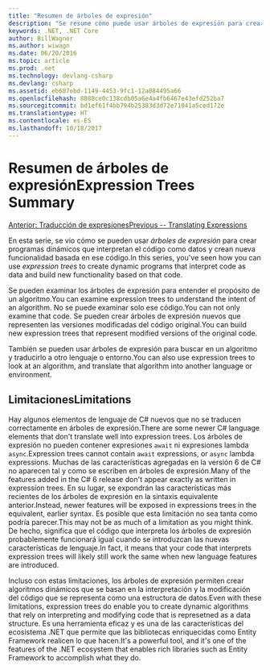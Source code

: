 ```yaml
---
title: "Resumen de árboles de expresión"
description: "Se resume cómo puede usar árboles de expresión para crear programas dinámicos que interpretan el código como datos y crean nuevas funciones basadas en ese código."
keywords: .NET, .NET Core
author: BillWagner
ms.author: wiwagn
ms.date: 06/20/2016
ms.topic: article
ms.prod: .net
ms.technology: devlang-csharp
ms.devlang: csharp
ms.assetid: eb687ebd-1149-4453-9fc1-12a084495a66
ms.openlocfilehash: 8088ce0c138cdb05a6e4a4fb6467e43efd252ba7
ms.sourcegitcommit: bd1ef61f4bb794b25383d3d72e71041a5ced172e
ms.translationtype: HT
ms.contentlocale: es-ES
ms.lasthandoff: 10/18/2017
---
```

# <a name="expression-trees-summary"></a><span data-ttu-id="ebac3-104">Resumen de árboles de expresión</span><span class="sxs-lookup"><span data-stu-id="ebac3-104">Expression Trees Summary</span></span>

[<span data-ttu-id="ebac3-105">Anterior: Traducción de expresiones</span><span class="sxs-lookup"><span data-stu-id="ebac3-105">Previous -- Translating Expressions</span></span>](expression-trees-translating.md)

<span data-ttu-id="ebac3-106">En esta serie, se vio cómo se pueden usar *árboles de expresión* para crear programas dinámicos que interpretan el código como datos y crean nueva funcionalidad basada en ese código.</span><span class="sxs-lookup"><span data-stu-id="ebac3-106">In this series, you've seen how you can use *expression trees* to create dynamic programs that interpret code as data and build new functionality based on that code.</span></span>

<span data-ttu-id="ebac3-107">Se pueden examinar los árboles de expresión para entender el propósito de un algoritmo.</span><span class="sxs-lookup"><span data-stu-id="ebac3-107">You can examine expression trees to understand the intent of an algorithm.</span></span> <span data-ttu-id="ebac3-108">No se puede examinar solo ese código.</span><span class="sxs-lookup"><span data-stu-id="ebac3-108">You can not only examine that code.</span></span> <span data-ttu-id="ebac3-109">Se pueden crear árboles de expresión nuevos que representen las versiones modificadas del código original.</span><span class="sxs-lookup"><span data-stu-id="ebac3-109">You can build new expression trees that represent modified versions of the original code.</span></span>

<span data-ttu-id="ebac3-110">También se pueden usar árboles de expresión para buscar en un algoritmo y traducirlo a otro lenguaje o entorno.</span><span class="sxs-lookup"><span data-stu-id="ebac3-110">You can also use expression trees to look at an algorithm, and translate that algorithm into another language or environment.</span></span> 

## <a name="limitations"></a><span data-ttu-id="ebac3-111">Limitaciones</span><span class="sxs-lookup"><span data-stu-id="ebac3-111">Limitations</span></span>

<span data-ttu-id="ebac3-112">Hay algunos elementos de lenguaje de C# nuevos que no se traducen correctamente en árboles de expresión.</span><span class="sxs-lookup"><span data-stu-id="ebac3-112">There are some newer C# language elements that don't translate well into expression trees.</span></span> <span data-ttu-id="ebac3-113">Los árboles de expresión no pueden contener expresiones `await` ni expresiones lambda `async`.</span><span class="sxs-lookup"><span data-stu-id="ebac3-113">Expression trees cannot contain `await` expressions, or `async` lambda expressions.</span></span> <span data-ttu-id="ebac3-114">Muchas de las características agregadas en la versión 6 de C# no aparecen tal y como se escriben en árboles de expresión.</span><span class="sxs-lookup"><span data-stu-id="ebac3-114">Many of the features added in the C# 6 release don't appear exactly as written in expression trees.</span></span> <span data-ttu-id="ebac3-115">En su lugar, se expondrán las características más recientes de los árboles de expresión en la sintaxis equivalente anterior.</span><span class="sxs-lookup"><span data-stu-id="ebac3-115">Instead, newer features will be exposed in expressions trees in the equivalent, earlier syntax.</span></span> <span data-ttu-id="ebac3-116">Es posible que esta limitación no sea tanta como podría parecer.</span><span class="sxs-lookup"><span data-stu-id="ebac3-116">This may not be as much of a limitation as you might think.</span></span> <span data-ttu-id="ebac3-117">De hecho, significa que el código que interpreta los árboles de expresión probablemente funcionará igual cuando se introduzcan las nuevas características de lenguaje.</span><span class="sxs-lookup"><span data-stu-id="ebac3-117">In fact, it means that your code that interprets expression trees will likely still work the same when new language features are introduced.</span></span>

<span data-ttu-id="ebac3-118">Incluso con estas limitaciones, los árboles de expresión permiten crear algoritmos dinámicos que se basan en la interpretación y la modificación del código que se representa como una estructura de datos.</span><span class="sxs-lookup"><span data-stu-id="ebac3-118">Even with these limitations, expression trees do enable you to create dynamic algorithms that rely on interpreting and modifying code that is represetned as a data structure.</span></span> <span data-ttu-id="ebac3-119">Es una herramienta eficaz y es una de las características del ecosistema .NET que permite que las bibliotecas enriquecidas como Entity Framework realicen lo que hacen.</span><span class="sxs-lookup"><span data-stu-id="ebac3-119">It's a powerful tool, and it's one of the features of the .NET ecosystem that enables rich libraries such as Entity Framework to accomplish what they do.</span></span>

